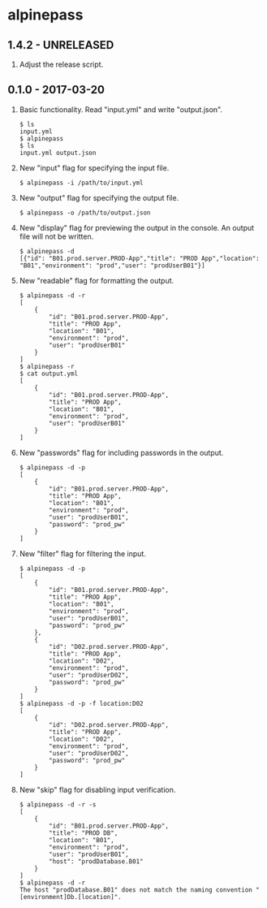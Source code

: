 # alpinepass

## 1.4.2 - UNRELEASED

1. Adjust the release script.

## 0.1.0 - 2017-03-20

1. Basic functionality. Read "input.yml" and write "output.json".

    ```
	$ ls
	input.yml
	$ alpinepass
	$ ls
	input.yml output.json
    ```

2. New "input" flag for specifying the input file.

    ```
	$ alpinepass -i /path/to/input.yml
    ```

3. New "output" flag for specifying the output file.

    ```
	$ alpinepass -o /path/to/output.json
    ```

4. New "display" flag for previewing the output in the console. An output file will not be written.

    ```
	$ alpinepass -d
	[{"id": "B01.prod.server.PROD-App","title": "PROD App","location": "B01","environment": "prod","user": "prodUserB01"}]
    ```

5. New "readable" flag for formatting the output.

    ```
	$ alpinepass -d -r
    [
        {
            "id": "B01.prod.server.PROD-App",
            "title": "PROD App",
            "location": "B01",
            "environment": "prod",
            "user": "prodUserB01"
        }
    ]
	$ alpinepass -r
	$ cat output.yml
    [
        {
            "id": "B01.prod.server.PROD-App",
            "title": "PROD App",
            "location": "B01",
            "environment": "prod",
            "user": "prodUserB01"
        }
	]
    ```

6. New "passwords" flag for including passwords in the output.

    ```
	$ alpinepass -d -p
	[
        {
            "id": "B01.prod.server.PROD-App",
            "title": "PROD App",
            "location": "B01",
            "environment": "prod",
            "user": "prodUserB01",
			"password": "prod_pw"
        }
	]
	```

7. New "filter" flag for filtering the input.

    ```
	$ alpinepass -d -p
	[
        {
            "id": "B01.prod.server.PROD-App",
            "title": "PROD App",
            "location": "B01",
            "environment": "prod",
            "user": "prodUserB01",
			"password": "prod_pw"
        },
		{
            "id": "D02.prod.server.PROD-App",
            "title": "PROD App",
            "location": "D02",
            "environment": "prod",
            "user": "prodUserD02",
			"password": "prod_pw"
        }
	]
	$ alpinepass -d -p -f location:D02
	[
		{
            "id": "D02.prod.server.PROD-App",
            "title": "PROD App",
            "location": "D02",
            "environment": "prod",
            "user": "prodUserD02",
			"password": "prod_pw"
        }
	]
	```

8. New "skip" flag for disabling input verification.

    ```
	$ alpinepass -d -r -s
    [
        {
            "id": "B01.prod.server.PROD-App",
            "title": "PROD DB",
            "location": "B01",
            "environment": "prod",
            "user": "prodUserB01",
			"host": "prodDatabase.B01"
        }
    ]
	$ alpinepass -d -r
    The host "prodDatabase.B01" does not match the naming convention "[environment]Db.[location]".
	```
